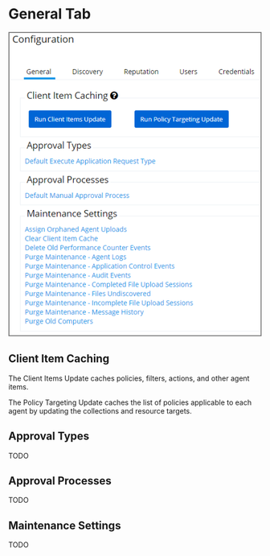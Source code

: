 [title]: # (General Tab)
[tags]: # (admin,configuration)
[priority]: # (2100)
# General Tab

![General tab overview](images/config-gen/general.png)

## Client Item Caching

The Client Items Update caches policies, filters, actions, and other agent items.

The Policy Targeting Update caches the list of policies applicable to each agent by updating the collections and resource targets.

## Approval Types

TODO

## Approval Processes

TODO

## Maintenance Settings

TODO
